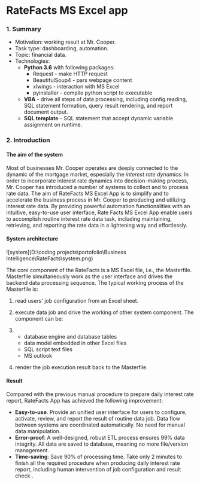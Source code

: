 # RateFacts MS Excel app

### 1. Summary

- Motivation: working result at Mr. Cooper.
- Task type: dashboarding, automation. 
- Topic: financial data. 
- Technologies: 
  - **Python 3.6**  with following packages:
    - Request - make HTTP request
    - BeautifulSoup4 - pars webpage content
    - xlwings - interaction with MS Excel
    - pyinstaller - compile python script to executable
  - **VBA** - drive all steps of data processing, including config reading, SQL statement formation, query result rendering, and report document output. 
  - **SQL template** - SQL statement that accept dynamic variable assignment on runtime. 

### 2. Introduction

#### The aim of the system

Most of businesses Mr. Cooper operates are deeply connected to the dynamic of the mortgage market, especially the *interest rate dynamics*. In order to incorporate interest rate dynamics into decision-making process, Mr. Cooper has introduced a number of systems to collect and to process rate data. The aim of RateFacts MS Excel App is to simplify and to accelerate the business process in Mr. Cooper to producing and utilizing interest rate data. By providing powerful automation functionalities with an intuitive, easy-to-use user interface, Rate Facts MS Excel App enable users to accomplish routine interest rate data task, including maintaining, retrieving, and reporting the rate data in a lightening way and effortlessly. 

#### System architecture

![system](D:\coding projects\portofolio\Business Intelligence\RateFacts\system.png)

The core component of the RateFacts is a MS Excel file, i.e., the Masterfile. Masterfile simultaneously work as the user interface and drives the backend data processing sequence. The typical working process of the Masterfile is:

1. read users' job configuration from an Excel sheet. 
2. execute data job and drive the working of other system component. The component can be:
3. - database engine and database tables
   - data model embedded in other Excel files 
   - SQL script text files
   - MS outlook 

3. render the job execution result back to the Masterfile. 

#### Result

Compared with the previous manual procedure to prepare daily interest rate report, RateFacts App has achieved the following improvement:

- **Easy-to-use**. Provide an unified user interface for users to configure, activate, review, and report the result of routine data job. Data flow between systems are coordinated automatically. No need for manual data manipulation.
- **Error-proof**: A well-designed, robust ETL process ensures 99% data integrity. All data are saved to database, meaning no more file/version management.
- **Time-saving**: Save 90% of processing time. Take only 2 minutes to finish all the required procedure when producing daily interest rate report, including human intervention of job configuration and result check  . 

